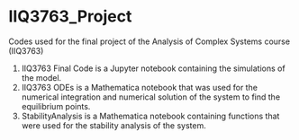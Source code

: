 # IIQ3763_Project
Codes used for the final project of the Analysis of Complex Systems course (IIQ3763)

1. IIQ3763 Final Code is a Jupyter notebook containing the simulations of the model.
2. IIQ3763 ODEs is a Mathematica notebook that was used for the numerical integration
and numerical solution of the system to find the equilibrium points.
3. StabilityAnalysis is a Mathematica notebook containing functions that were used for 
the stability analysis of the system.
